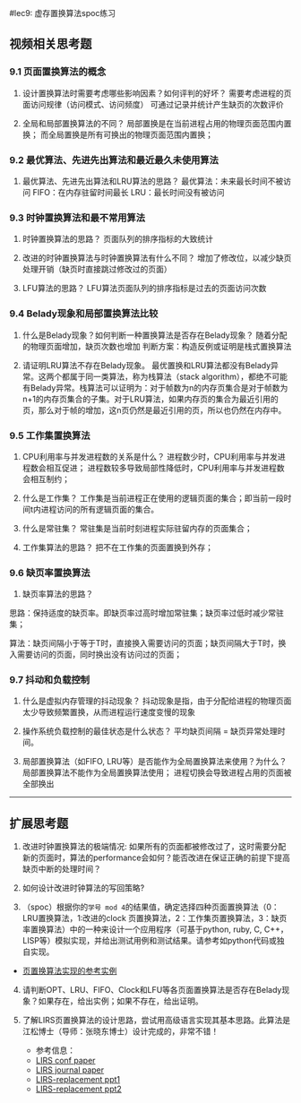 #lec9: 虚存置换算法spoc练习

## 视频相关思考题

### 9.1 页面置换算法的概念

1. 设计置换算法时需要考虑哪些影响因素？如何评判的好坏？
需要考虑进程的页面访问规律（访问模式、访问频度）
可通过记录并统计产生缺页的次数评价

2. 全局和局部置换算法的不同？
局部置换是在当前进程占用的物理页面范围内置换；
而全局置换是所有可换出的物理页面范围内置换；


### 9.2 最优算法、先进先出算法和最近最久未使用算法

1. 最优算法、先进先出算法和LRU算法的思路？
最优算法：未来最长时间不被访问
FIFO：在内存驻留时间最长
LRU：最长时间没有被访问



### 9.3 时钟置换算法和最不常用算法

1. 时钟置换算法的思路？
页面队列的排序指标的大致统计

2. 改进的时钟置换算法与时钟置换算法有什么不同？
增加了修改位，以减少缺页处理开销（缺页时直接跳过修改过的页面）

3. LFU算法的思路？
LFU算法页面队列的排序指标是过去的页面访问次数

### 9.4 Belady现象和局部置换算法比较

1. 什么是Belady现象？如何判断一种置换算法是否存在Belady现象？
随着分配的物理页面增加，缺页次数也增加
判断方案：构造反例或证明是栈式置换算法

2. 请证明LRU算法不存在Belady现象。
最优置换和LRU算法都没有Belady异常。这两个都属于同一类算法，称为栈算法（stack algorithm），都绝不可能有Belady异常。栈算法可以证明为：对于帧数为n的内存页集合是对于帧数为n+1的内存页集合的子集。对于LRU算法，如果内存页的集合为最近引用的页，那么对于帧的增加，这n页仍然是最近引用的页，所以也仍然在内存中。

### 9.5 工作集置换算法

1. CPU利用率与并发进程数的关系是什么？
进程数少时，CPU利用率与并发进程数会相互促进；
进程数较多导致局部性降低时，CPU利用率与并发进程数会相互制约；

2. 什么是工作集？
工作集是当前进程正在使用的逻辑页面的集合；即当前一段时间t内进程访问的所有逻辑页面的集合。

3. 什么是常驻集？
常驻集是当前时刻进程实际驻留内存的页面集合；

4. 工作集算法的思路？
把不在工作集的页面置换到外存；

### 9.6 缺页率置换算法

1. 缺页率算法的思路？

思路：保持适度的缺页率。即缺页率过高时增加常驻集；缺页率过低时减少常驻集；

算法：缺页间隔小于等于T时，直接换入需要访问的页面；缺页间隔大于T时，换入需要访问的页面，同时换出没有访问过的页面；

### 9.7 抖动和负载控制

1. 什么是虚拟内存管理的抖动现象？
抖动现象是指，由于分配给进程的物理页面太少导致频繁置换，从而进程运行速度变慢的现象

2. 操作系统负载控制的最佳状态是什么状态？
平均缺页间隔 = 缺页异常处理时间。

3. 局部置换算法（如FIFO, LRU等）是否能作为全局置换算法来使用？为什么？
局部置换算法不能作为全局置换算法使用；
进程切换会导致进程占用的页面被全部换出

----

## 扩展思考题

1.  改进时钟置换算法的极端情况: 如果所有的页面都被修改过了，这时需要分配新的页面时，算法的performance会如何？能否改进在保证正确的前提下提高缺页中断的处理时间？

2.  如何设计改进时钟算法的写回策略?

3. （spoc）根据你的`学号 mod 4`的结果值，确定选择四种页面置换算法（0：LRU置换算法，1:改进的clock 页置换算法，2：工作集页置换算法，3：缺页率置换算法）中的一种来设计一个应用程序（可基于python, ruby, C, C++，LISP等）模拟实现，并给出测试用例和测试结果。请参考如python代码或独自实现。
 - [页置换算法实现的参考实例](https://github.com/chyyuu/ucore_lab/blob/master/related_info/lab3/page-replacement-policy.py)     

4. 请判断OPT、LRU、FIFO、Clock和LFU等各页面置换算法是否存在Belady现象？如果存在，给出实例；如果不存在，给出证明。

5. 了解LIRS页置换算法的设计思路，尝试用高级语言实现其基本思路。此算法是江松博士（导师：张晓东博士）设计完成的，非常不错！
	- 参考信息：
 	- [LIRS conf paper](http://www.ece.eng.wayne.edu/~sjiang/pubs/papers/jiang02_LIRS.pdf)
	 - [LIRS journal paper](http://www.ece.eng.wayne.edu/~sjiang/pubs/papers/jiang05_LIRS.pdf)
	 - [LIRS-replacement ppt1](http://dragonstar.ict.ac.cn/course_09/XD_Zhang/(6)-LIRS-replacement.pdf)
	 - [LIRS-replacement ppt2](http://www.ece.eng.wayne.edu/~sjiang/Projects/LIRS/sig02.ppt)
